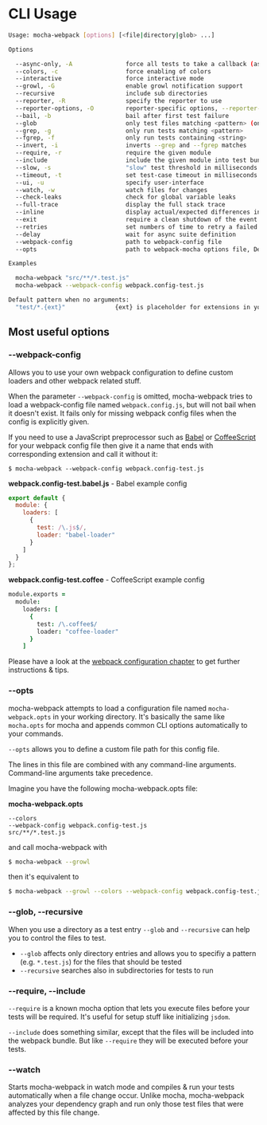 # CLI Usage


```bash
Usage: mocha-webpack [options] [<file|directory|glob> ...]

Options

  --async-only, -A               force all tests to take a callback (async) or return a promise
  --colors, -c                   force enabling of colors
  --interactive                  force interactive mode
  --growl, -G                    enable growl notification support
  --recursive                    include sub directories
  --reporter, -R                 specify the reporter to use
  --reporter-options, -O         reporter-specific options, --reporter-options <k=v,k2=v2,...>
  --bail, -b                     bail after first test failure
  --glob                         only test files matching <pattern> (only valid for directory entry)
  --grep, -g                     only run tests matching <pattern>
  --fgrep, -f                    only run tests containing <string>
  --invert, -i                   inverts --grep and --fgrep matches
  --require, -r                  require the given module
  --include                      include the given module into test bundle
  --slow, -s                     "slow" test threshold in milliseconds
  --timeout, -t                  set test-case timeout in milliseconds
  --ui, -u                       specify user-interface
  --watch, -w                    watch files for changes
  --check-leaks                  check for global variable leaks
  --full-trace                   display the full stack trace
  --inline                       display actual/expected differences inline within each string
  --exit                         require a clean shutdown of the event loop: mocha will not call process
  --retries                      set numbers of time to retry a failed test case
  --delay                        wait for async suite definition
  --webpack-config               path to webpack-config file
  --opts                         path to webpack-mocha options file, Default cwd/mocha-webpack.opts

Examples

  mocha-webpack "src/**/*.test.js"
  mocha-webpack --webpack-config webpack.config-test.js

Default pattern when no arguments:
  "test/*.{ext}"              {ext} is placeholder for extensions in your webpack config via 'resolve.extensions'. Fallbacks to '.js'

```


## Most useful options

### --webpack-config

Allows you to use your own webpack configuration to define custom loaders and other webpack related stuff. 

When the parameter `--webpack-config` is omitted, mocha-webpack tries to load a webpack-config file named `webpack.config.js`, but will not bail when it doesn't exist.
It fails only for missing webpack config files when the config is explicitly given.


If you need to use a JavaScript preprocessor such as [Babel](https://babeljs.io/) or [CoffeeScript](http://coffeescript.org/)
for your webpack config file then give it a name that ends with corresponding extension and call it without it:

`$ mocha-webpack --webpack-config webpack.config-test.js`

**webpack.config-test.babel.js** - Babel example config
```javascript
export default {
  module: {
    loaders: [
      {
        test: /\.js$/,
        loader: "babel-loader"
      }
    ]
  }
};
```

**webpack.config-test.coffee** - CoffeeScript example config
```coffeescript
module.exports =
  module:
    loaders: [
      {
        test: /\.coffee$/
        loader: "coffee-loader"
      }
    ]
```

Please have a look at the [webpack configuration chapter](./webpack-configuration.md) to get further instructions & tips.

### --opts

mocha-webpack attempts to load a configuration file named `mocha-webpack.opts` in your working directory. It's basically the same like `mocha.opts` for mocha and appends common CLI options automatically to your commands.

`--opts` allows you to define a custom file path for this config file.

The lines in this file are combined with any command-line arguments. Command-line arguments take precedence.

Imagine you have the following mocha-webpack.opts file:

**mocha-webpack.opts**
```
--colors
--webpack-config webpack.config-test.js
src/**/*.test.js
```

and call mocha-webpack with
```bash
$ mocha-webpack --growl
```

then it's equivalent to

```bash
$ mocha-webpack --growl --colors --webpack-config webpack.config-test.js "src/**/*.test.js"
```

### --glob, --recursive

When you use a directory as a test entry `--glob` and `--recursive` can help you to control the files to test.

- `--glob` affects only directory entries and allows you to specifiy a pattern (e.g. `*.test.js`) for the files that should be tested
- `--recursive` searches also in subdirectories for tests to run


### --require, --include

`--require` is a known mocha option that lets you execute files before your tests will be required.
It's useful for setup stuff like initializing `jsdom`.

`--include` does something similar, except that the files will be included into the webpack bundle.
But like `--require` they will be executed before your tests.


### --watch

Starts mocha-webpack in watch mode and compiles & run your tests automatically when a file change occur.
Unlike mocha, mocha-webpack analyzes your dependency graph and run only those test files that were affected by this file change.

